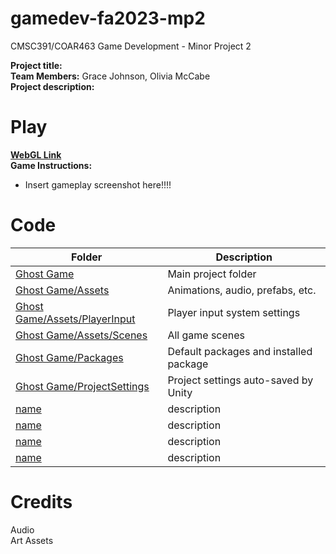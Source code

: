 # gamedev-fa2023-mp2
CMSC391/COAR463 Game Development - Minor Project 2

**Project title:**   
**Team Members:** Grace Johnson, Olivia McCabe  
**Project description:**  

# Play
**[WebGL Link](https://play.unity.com/)**  
**Game Instructions:**  
- Insert gameplay screenshot here!!!!  

# Code
| Folder | Description |
|---|---|
| [Ghost Game](Ghost%20Game) | Main project folder |
| [Ghost Game/Assets](Ghost%20Game/Assets) | Animations, audio, prefabs, etc. |
| [Ghost Game/Assets/PlayerInput](Ghost%20Game/Assets/PlayerInput) | Player input system settings |
| [Ghost Game/Assets/Scenes](Ghost%20Game/Assets/Scenes) | All game scenes |
| [Ghost Game/Packages](Ghost%20Game/Packages) | Default packages and installed package |
| [Ghost Game/ProjectSettings](Ghost%20Game/ProjectSettings) | Project settings auto-saved by Unity |
| [name](link) | description |
| [name](link) | description |
| [name](link) | description |
| [name](link) | description |

# Credits  
Audio  
Art Assets  

